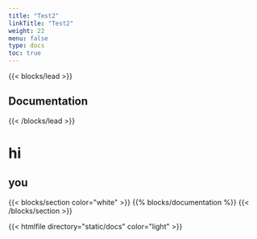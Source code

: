 ```yaml
---
title: "Test2"
linkTitle: "Test2"
weight: 22
menu: false
type: docs
toc: true
---
```


{{< blocks/lead  >}}

## **Documentation**

{{< /blocks/lead >}}

<div class="about">

<h1>hi</h1>
<h2>you</h2>

{{< blocks/section color="white" >}}
{{% blocks/documentation %}}
{{< /blocks/section >}}

{{< htmlfile directory="static/docs" color="light" >}}

</div>
